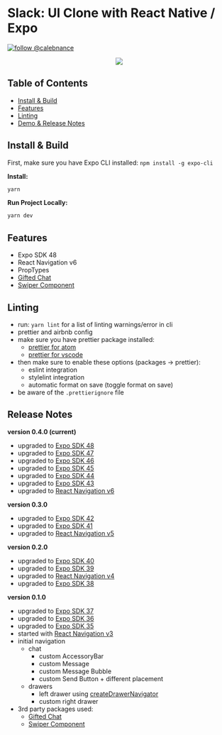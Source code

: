 # Slack: UI Clone with React Native / Expo

[![follow @calebnance](https://img.shields.io/twitter/follow/calebnance.svg?style=for-the-badge&logo=TWITTER&logoColor=FFFFFF&labelColor=00aced&logoWidth=20&color=lightgray)](https://twitter.com/calebnance)

<p align="center">
  <img src="screenshots/screenshare-3_v1.jpg?raw=true" />
</p>

## Table of Contents

- [Install & Build](#install--build)
- [Features](#features)
- [Linting](#linting)
- [Demo & Release Notes](#release-notes)

## Install & Build

First, make sure you have Expo CLI installed: `npm install -g expo-cli`

**Install:**

```bash
yarn
```

**Run Project Locally:**

```bash
yarn dev
```

## Features

- Expo SDK 48
- React Navigation v6
- PropTypes
- [Gifted Chat](https://github.com/FaridSafi/react-native-gifted-chat)
- [Swiper Component](https://github.com/leecade/react-native-swiper)

## Linting

- run: `yarn lint` for a list of linting warnings/error in cli
- prettier and airbnb config
- make sure you have prettier package installed:
  - [prettier for atom](https://atom.io/packages/prettier-atom)
  - [prettier for vscode](https://marketplace.visualstudio.com/items?itemName=esbenp.prettier-vscode)
- then make sure to enable these options (packages → prettier):
  - eslint integration
  - stylelint integration
  - automatic format on save (toggle format on save)
- be aware of the `.prettierignore` file

## Release Notes

**version 0.4.0 (current)**

- upgraded to [Expo SDK 48](https://blog.expo.dev/expo-sdk-48-ccb8302e231)
- upgraded to [Expo SDK 47](https://blog.expo.dev/expo-sdk-47-a0f6f5c038af)
- upgraded to [Expo SDK 46](https://blog.expo.dev/expo-sdk-46-c2a1655f63f7)
- upgraded to [Expo SDK 45](https://blog.expo.dev/expo-sdk-45-f4e332954a68)
- upgraded to [Expo SDK 44](https://blog.expo.dev/expo-sdk-44-4c4b8306584a)
- upgraded to [Expo SDK 43](https://blog.expo.dev/expo-sdk-43-aa9b3c7d5541)
- upgraded to [React Navigation v6](https://reactnavigation.org/docs/getting-started)

**version 0.3.0**

- upgraded to [Expo SDK 42](https://blog.expo.io/expo-sdk-42-579aee2348b6)
- upgraded to [Expo SDK 41](https://blog.expo.io/expo-sdk-41-12cc5232f2ef)
- upgraded to [React Navigation v5](https://reactnavigation.org/docs/5.x/getting-started)

**version 0.2.0**

- upgraded to [Expo SDK 40](https://blog.expo.io/expo-sdk-40-is-now-available-d4d73e67da33)
- upgraded to [Expo SDK 39](https://dev.to/expo/expo-sdk-39-is-now-available-1lm8)
- upgraded to [React Navigation v4](https://reactnavigation.org/docs/4.x/getting-started)
- upgraded to [Expo SDK 38](https://blog.expo.io/expo-sdk-38-is-now-available-ab6cd30ca2ee)

**version 0.1.0**

- upgraded to [Expo SDK 37](https://blog.expo.io/expo-sdk-37-is-now-available-dd5770f066a6)
- upgraded to [Expo SDK 36](https://blog.expo.io/expo-sdk-36-is-now-available-b91897b437fe)
- upgraded to [Expo SDK 35](https://blog.expo.io/expo-sdk-35-is-now-available-beee0dfafbf4)
- started with [React Navigation v3](https://reactnavigation.org/docs/3.x/getting-started)
- initial navigation
  - chat
    - custom AccessoryBar
    - custom Message
    - custom Message Bubble
    - custom Send Button + different placement
  - drawers
    - left drawer using [createDrawerNavigator](https://reactnavigation.org/docs/3.x/drawer-based-navigation/)
    - custom right drawer
- 3rd party packages used:
  - [Gifted Chat](https://github.com/FaridSafi/react-native-gifted-chat)
  - [Swiper Component](https://github.com/leecade/react-native-swiper)
